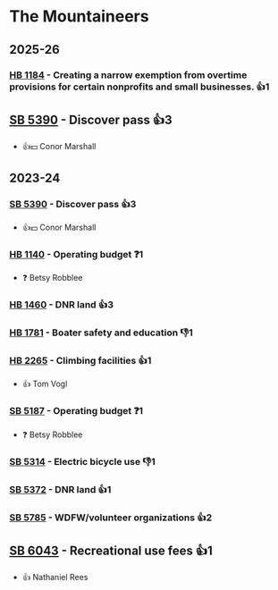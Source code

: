# The Mountaineers
## 2025-26

### [HB 1184](/bill/2025-26/hb/1184/) - Creating a narrow exemption from overtime provisions for certain nonprofits and small businesses. 👍1  

## [SB 5390](/bill/2025-26/sb/5390/) - Discover pass 👍3  
* 👍💵 Conor Marshall

## 2023-24

### [SB 5390](/bill/2023-24/sb/5390/) - Discover pass 👍3  
* 👍💵 Conor Marshall

### [HB 1140](/bill/2023-24/hb/1140/) - Operating budget   ❓1
* ❓ Betsy Robblee

### [HB 1460](/bill/2023-24/hb/1460/) - DNR land 👍3  

### [HB 1781](/bill/2023-24/hb/1781/) - Boater safety and education  👎1 

### [HB 2265](/bill/2023-24/hb/2265/) - Climbing facilities 👍1  
* 👍 Tom Vogl

### [SB 5187](/bill/2023-24/sb/5187/) - Operating budget   ❓1
* ❓ Betsy Robblee

### [SB 5314](/bill/2023-24/sb/5314/) - Electric bicycle use  👎1 

### [SB 5372](/bill/2023-24/sb/5372/) - DNR land 👍1  

### [SB 5785](/bill/2023-24/sb/5785/) - WDFW/volunteer organizations 👍2  

## [SB 6043](/bill/2023-24/sb/6043/) - Recreational use fees 👍1  
* 👍 Nathaniel Rees
